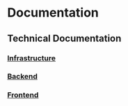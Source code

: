# Documentation

## Technical Documentation

### [Infrastructure](./technical/infrastructure.md)

### [Backend](./technical/backend.md)

### [Frontend](./technical/frontend.md)

